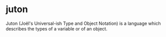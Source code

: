 # juton

Juton (Joël's Universal-ish Type and Object Notation) is a language which describes the types of a variable or of an object.
